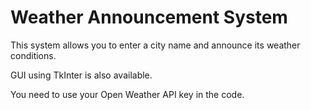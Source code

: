 # Weather Announcement System

This system allows you to enter a city name and announce its weather conditions.

GUI using TkInter is also available. 

You need to use your Open Weather API key in the code.